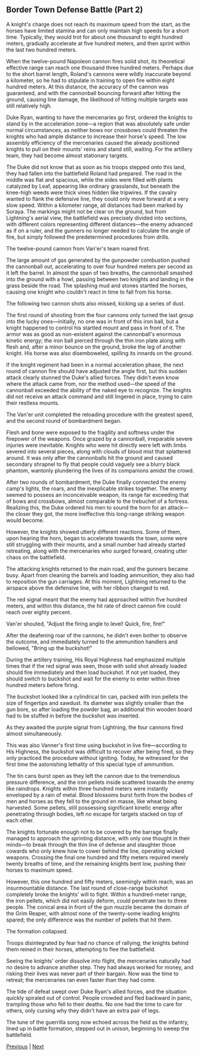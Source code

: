 ## Border Town Defense Battle (Part 2)
A knight's charge does not reach its maximum speed from the start, as the horses have limited stamina and can only maintain high speeds for a short time. Typically, they would trot for about one thousand to eight hundred meters, gradually accelerate at five hundred meters, and then sprint within the last two hundred meters.



When the twelve-pound Napoleon cannon fires solid shot, its theoretical effective range can reach one thousand three hundred meters. Perhaps due to the short barrel length, Roland's cannons were wildly inaccurate beyond a kilometer, so he had to stipulate in training to open fire within eight hundred meters. At this distance, the accuracy of the cannon was guaranteed, and with the cannonball bouncing forward after hitting the ground, causing line damage, the likelihood of hitting multiple targets was still relatively high.



Duke Ryan, wanting to have the mercenaries go first, ordered the knights to stand by in the acceleration zone—a region that was absolutely safe under normal circumstances, as neither bows nor crossbows could threaten the knights who had ample distance to increase their horse's speed. The low assembly efficiency of the mercenaries caused the already positioned knights to pull on their mounts' reins and stand still, waiting. For the artillery team, they had become almost stationary targets.



The Duke did not know that as soon as his troops stepped onto this land, they had fallen into the battlefield Roland had prepared. The road in the middle was flat and spacious, while the sides were filled with plants catalyzed by Leaf, appearing like ordinary grasslands, but beneath the knee-high weeds were thick vines hidden like tripwires. If the cavalry wanted to flank the defensive line, they could only move forward at a very slow speed. Within a kilometer range, all distances had been marked by Soraya. The markings might not be clear on the ground, but from Lightning's aerial view, the battlefield was precisely divided into sections, with different colors representing different distances—the enemy advanced as if on a ruler, and the gunners no longer needed to calculate the angle of fire, but simply followed the predetermined procedures from drills.



The twelve-pound cannon from Van'er's team roared first.



The large amount of gas generated by the gunpowder combustion pushed the cannonball out, accelerating to over four hundred meters per second as it left the barrel. In almost the span of two breaths, the cannonball smashed into the ground with a howl, passing between two knights and landing in the grass beside the road. The splashing mud and stones startled the horses, causing one knight who couldn't react in time to fall from his horse.



The following two cannon shots also missed, kicking up a series of dust.



The first round of shooting from the four cannons only turned the last group into the lucky ones—initially, no one was in front of this iron ball, but a knight happened to control his startled mount and pass in front of it. The armor was as good as non-existent against the cannonball's enormous kinetic energy; the iron ball pierced through the thin iron plate along with flesh and, after a minor bounce on the ground, broke the leg of another knight. His horse was also disemboweled, spilling its innards on the ground.



If the knight regiment had been in a normal acceleration phase, the next round of cannon fire should have adjusted the angle first, but this sudden attack clearly stunned the Duke's allied forces. They didn't even know where the attack came from, nor the method used—the speed of the cannonball exceeded the ability of the naked eye to recognize. The knights did not receive an attack command and still lingered in place, trying to calm their restless mounts.



The Van'er unit completed the reloading procedure with the greatest speed, and the second round of bombardment began. 

Flesh and bone were exposed to the fragility and softness under the firepower of the weapons. Once grazed by a cannonball, irreparable severe injuries were inevitable. Knights who were hit directly were left with limbs severed into several pieces, along with clouds of blood mist that splattered around. It was only after the cannonballs hit the ground and caused secondary shrapnel to fly that people could vaguely see a blurry black phantom, wantonly plundering the lives of its companions amidst the crowd.

After two rounds of bombardment, the Duke finally connected the enemy camp's lights, the roars, and the inexplicable strikes together. The enemy seemed to possess an inconceivable weapon, its range far exceeding that of bows and crossbows, almost comparable to the trebuchet of a fortress. Realizing this, the Duke ordered his men to sound the horn for an attack—the closer they got, the more ineffective this long-range striking weapon would become.

However, the knights showed utterly different reactions. Some of them, upon hearing the horn, began to accelerate towards the town, some were still struggling with their mounts, and a small number had already started retreating, along with the mercenaries who surged forward, creating utter chaos on the battlefield.

The attacking knights returned to the main road, and the gunners became busy. Apart from cleaning the barrels and loading ammunition, they also had to reposition the gun carriages. At this moment, Lightning returned to the airspace above the defensive line, with her ribbon changed to red.

The red signal meant that the enemy had approached within five hundred meters, and within this distance, the hit rate of direct cannon fire could reach over eighty percent.

Van'er shouted, "Adjust the firing angle to level! Quick, fire, fire!"

After the deafening roar of the cannons, he didn't even bother to observe the outcome, and immediately turned to the ammunition handlers and bellowed, "Bring up the buckshot!"

During the artillery training, His Royal Highness had emphasized multiple times that if the red signal was seen, those with solid shot already loaded should fire immediately and then load buckshot. If not yet loaded, they should switch to buckshot and wait for the enemy to enter within three hundred meters before firing.



The buckshot looked like a cylindrical tin can, packed with iron pellets the size of fingertips and sawdust. Its diameter was slightly smaller than the gun bore, so after loading the powder bag, an additional thin wooden board had to be stuffed in before the buckshot was inserted.



As they awaited the purple signal from Lightning, the four cannons fired almost simultaneously.



This was also Vanner's first time using buckshot in live fire—according to His Highness, the buckshot was difficult to recover after being fired, so they only practiced the procedure without igniting. Today, he witnessed for the first time the astonishing lethality of this special type of ammunition.



The tin cans burst open as they left the cannon due to the tremendous pressure difference, and the iron pellets inside scattered towards the enemy like raindrops. Knights within three hundred meters were instantly enveloped by a rain of metal. Blood blossoms burst forth from the bodies of men and horses as they fell to the ground en masse, like wheat being harvested. Some pellets, still possessing significant kinetic energy after penetrating through bodies, left no escape for targets stacked on top of each other.



The knights fortunate enough not to be covered by the barrage finally managed to approach the sprinting distance, with only one thought in their minds—to break through the thin line of defense and slaughter those cowards who only knew how to cower behind the line, operating wicked weapons. Crossing the final one hundred and fifty meters required merely twenty breaths of time, and the remaining knights bent low, pushing their horses to maximum speed.



However, this one hundred and fifty meters, seemingly within reach, was an insurmountable distance. The last round of close-range buckshot completely broke the knights' will to fight. Within a hundred-meter range, the iron pellets, which did not easily deform, could penetrate two to three people. The conical area in front of the gun muzzle became the domain of the Grim Reaper, with almost none of the twenty-some leading knights spared; the only difference was the number of pellets that hit them.



The formation collapsed.



Troops disintegrated by fear had no chance of rallying; the knights behind them reined in their horses, attempting to flee the battlefield.



Seeing the knights' order dissolve into flight, the mercenaries naturally had no desire to advance another step. They had always worked for money, and risking their lives was never part of their bargain. Now was the time to retreat; the mercenaries ran even faster than they had come.



The tide of defeat swept over Duke Ryan's allied forces, and the situation quickly spiraled out of control. People crowded and fled backward in panic, trampling those who fell to their deaths. No one had the time to care for others, only cursing why they didn't have an extra pair of legs.



The tune of the guerrilla song now echoed across the field as the infantry, lined up in battle formation, stepped out in unison, beginning to sweep the battlefield.





[Previous](CH0115.md) | [Next](CH0117.md)
